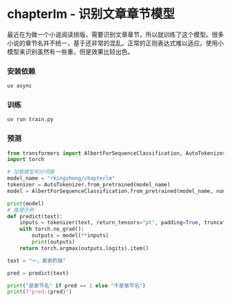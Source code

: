 # chapterlm - 识别文章章节模型

最近在为做一个小说阅读排版，需要识别文章章节，所以就训练了这个模型。很多小说的章节名并不统一，基于还非常的混乱。正常的正则表达式难以适应。使用小模型来识别虽然有一些重，但是效果比较出色。

### 安装依赖

```bash
uv async
```

### 训练

```bash
uv run train.py
```

### 预测
```python
from transformers import AlbertForSequenceClassification, AutoTokenizer
import torch

# 加载模型和分词器
model_name = "rkingzhong/chapterlm"  
tokenizer = AutoTokenizer.from_pretrained(model_name)
model = AlbertForSequenceClassification.from_pretrained(model_name, num_labels=2)

print(model)
# 推理示例
def predict(text):
    inputs = tokenizer(text, return_tensors="pt", padding=True, truncation=True, max_length=64)
    with torch.no_grad():
        outputs = model(**inputs)
        print(outputs)
    return torch.argmax(outputs.logits).item()

text = "一，黄家药铺"

pred = predict(text)

print("是章节名" if pred == 1 else "不是章节名")
print(f"pred:{pred}")
```
